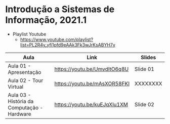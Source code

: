 # Introdução a Sistemas de Informação, 2021.1

* Playlist Youtube
  * https://www.youtube.com/playlist?list=PL2R4y_yfi1pfd9eAAk3Fk3wJrKsABYH7y

Aula | Link | Slides
------------ | ------------- | ------------- 
Aula 01 - Apresentação | https://youtu.be/UmvdItO6q8U | Slide 01
Aula 02 - Tour Virtual | https://youtu.be/mAsXOR58FKI | XXXXXXXX
Aula 03 - História da Computação - Hardware | https://youtu.be/kuEJqXlu1XM| Slide 02
